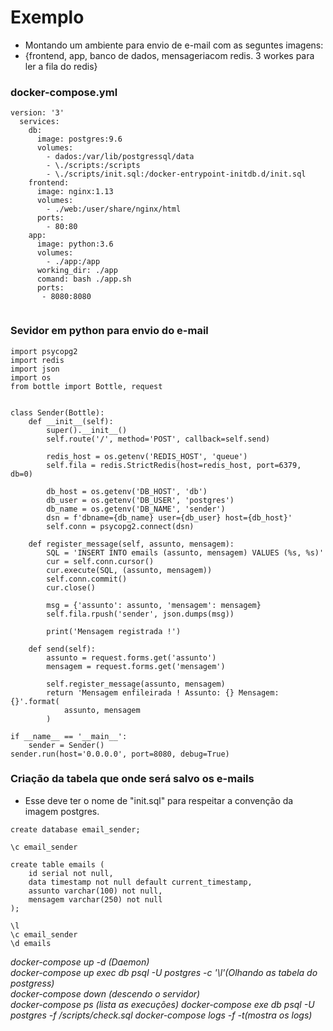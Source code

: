 # Exemplo 
* Montando um ambiente para envio de e-mail com as seguntes imagens:
* {frontend, app, banco de dados, mensageriacom redis. 3 workes para ler a fila do redis}

### docker-compose.yml ###
```
version: '3'  
  services:  
    db:  
      image: postgres:9.6  
      volumes:  
        - dados:/var/lib/postgressql/data  
        - \./scripts:/scripts
        - \./scripts/init.sql:/docker-entrypoint-initdb.d/init.sql  
    frontend:
      image: nginx:1.13  
      volumes:
        - ./web:/user/share/nginx/html
      ports:
        - 80:80
    app:
      image: python:3.6
      volumes:
        - ./app:/app
      working_dir: ./app
      comand: bash ./app.sh
      ports:
       - 8080:8080
       
```

### Sevidor em python para envio do e-mail ###

```
import psycopg2
import redis
import json
import os
from bottle import Bottle, request


class Sender(Bottle):
    def __init__(self):
        super().__init__()
        self.route('/', method='POST', callback=self.send)
        
        redis_host = os.getenv('REDIS_HOST', 'queue')
        self.fila = redis.StrictRedis(host=redis_host, port=6379, db=0)

        db_host = os.getenv('DB_HOST', 'db')
        db_user = os.getenv('DB_USER', 'postgres')
        db_name = os.getenv('DB_NAME', 'sender')
        dsn = f'dbname={db_name} user={db_user} host={db_host}'
        self.conn = psycopg2.connect(dsn)
        
    def register_message(self, assunto, mensagem):
        SQL = 'INSERT INTO emails (assunto, mensagem) VALUES (%s, %s)'
        cur = self.conn.cursor()
        cur.execute(SQL, (assunto, mensagem))
        self.conn.commit()
        cur.close()

        msg = {'assunto': assunto, 'mensagem': mensagem}
        self.fila.rpush('sender', json.dumps(msg))

        print('Mensagem registrada !')

    def send(self):
        assunto = request.forms.get('assunto')
        mensagem = request.forms.get('mensagem')

        self.register_message(assunto, mensagem)
        return 'Mensagem enfileirada ! Assunto: {} Mensagem: {}'.format(
            assunto, mensagem
        )

if __name__ == '__main__':
    sender = Sender()
sender.run(host='0.0.0.0', port=8080, debug=True)
```

### Criação da tabela que onde será salvo os e-mails ###

* Esse deve ter o nome de "init.sql" para respeitar a convenção da imagem postgres.

```
create database email_sender;

\c email_sender

create table emails (
    id serial not null,
    data timestamp not null default current_timestamp,
    assunto varchar(100) not null,
    mensagem varchar(250) not null
);

```

```
\l
\c email_sender
\d emails
```

_docker-compose up -d (Daemon)_  
_docker-compose up exec db psql -U postgres -c '\l'(Olhando as tabela do postgress)_  
_docker-compose down (descendo o servidor)_  
_docker-compose ps (lista as execuções)_
_docker-compose exe db psql -U postgres -f /scripts/check.sql_
_docker-compose logs -f -t(mostra os logs)_ 



